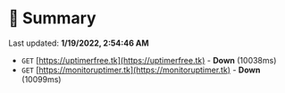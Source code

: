 # 📖 Summary
Last updated: **1/19/2022, 2:54:46 AM**

- `GET` [https://uptimerfree.tk](https://uptimerfree.tk) - **Down** (10038ms)
- `GET` [https://monitoruptimer.tk](https://monitoruptimer.tk) - **Down** (10099ms)
